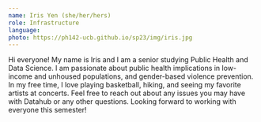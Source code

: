 ```yaml
---
name: Iris Yen (she/her/hers)
role: Infrastructure
language: 
photo: https://ph142-ucb.github.io/sp23/img/iris.jpg
---
```


Hi everyone! My name is Iris and I am a senior studying Public Health and Data Science. I am passionate about public health implications in low-income and unhoused populations, and gender-based violence prevention. In my free time, I love playing basketball, hiking, and seeing my favorite artists at concerts. Feel free to reach out about any issues you may have with Datahub or any other questions. Looking forward to working with everyone this semester!
